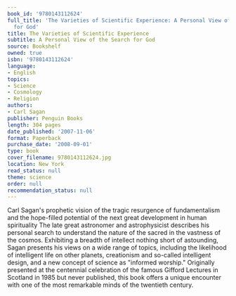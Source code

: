 ```yaml
---
book_id: '9780143112624'
full_title: 'The Varieties of Scientific Experience: A Personal View of the Search
  for God'
title: The Varieties of Scientific Experience
subtitle: A Personal View of the Search for God
source: Bookshelf
owned: true
isbn: '9780143112624'
language:
- English
topics:
- Science
- Cosmology
- Religion
authors:
- Carl Sagan
publisher: Penguin Books
length: 304 pages
date_published: '2007-11-06'
format: Paperback
purchase_date: '2008-09-01'
type: book
cover_filename: 9780143112624.jpg
location: New York
read_status: null
theme: science
order: null
recommendation_status: null
---
```

Carl Sagan's prophetic vision of the tragic resurgence of fundamentalism and the hope-filled potential of the next great development in human spirituality
The late great astronomer and astrophysicist describes his personal search to understand the nature of the sacred in the vastness of the cosmos. Exhibiting a breadth of intellect nothing short of astounding, Sagan presents his views on a wide range of topics, including the likelihood of intelligent life on other planets, creationism and so-called intelligent design, and a new concept of science as "informed worship." Originally presented at the centennial celebration of the famous Gifford Lectures in Scotland in 1985 but never published, this book offers a unique encounter with one of the most remarkable minds of the twentieth century.

